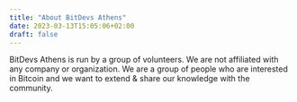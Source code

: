 ```yaml
---
title: "About BitDevs Athens"
date: 2023-03-13T15:05:06+02:00
draft: false
---
```


BitDevs Athens is run by a group of volunteers. We are not affiliated with any company or organization. We are a group of people who are interested in Bitcoin and we want to extend & share our knowledge with the community. 